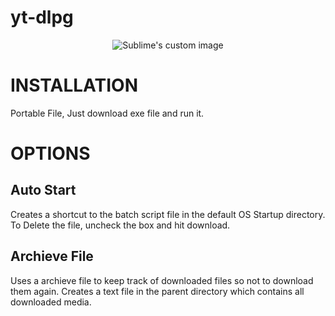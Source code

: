 # yt-dlpg



<p align="center">
  <img src="https://user-images.githubusercontent.com/113833707/219854456-fc41730e-8651-4919-a40e-5f5cd44603aa.png" alt="Sublime's custom image"/>
</p>

# INSTALLATION
Portable File, Just download exe file and run it.

# OPTIONS
## Auto Start
Creates a shortcut to the batch script file in the default OS Startup directory.
To Delete the file, uncheck the box and hit download.

## Archieve File
Uses a archieve file to keep track of downloaded files so not to download them again.
Creates a text file in the parent directory which contains all downloaded media.
